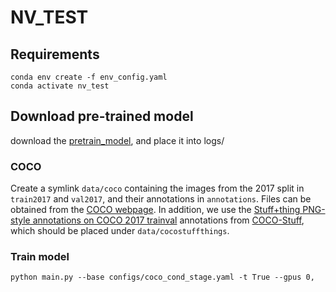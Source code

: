 # NV_TEST
## Requirements
```
conda env create -f env_config.yaml
conda activate nv_test
```
## Download pre-trained model
download the [pretrain_model](https://k00.fr/2zz6i2ce), and place it into logs/
### COCO
Create a symlink `data/coco` containing the images from the 2017 split in
`train2017` and `val2017`, and their annotations in `annotations`. Files can be
obtained from the [COCO webpage](https://cocodataset.org/). In addition, we use
the [Stuff+thing PNG-style annotations on COCO 2017
trainval](http://calvin.inf.ed.ac.uk/wp-content/uploads/data/cocostuffdataset/stuffthingmaps_trainval2017.zip)
annotations from [COCO-Stuff](https://github.com/nightrome/cocostuff), which
should be placed under `data/cocostuffthings`.
### Train model
```
python main.py --base configs/coco_cond_stage.yaml -t True --gpus 0,
```
